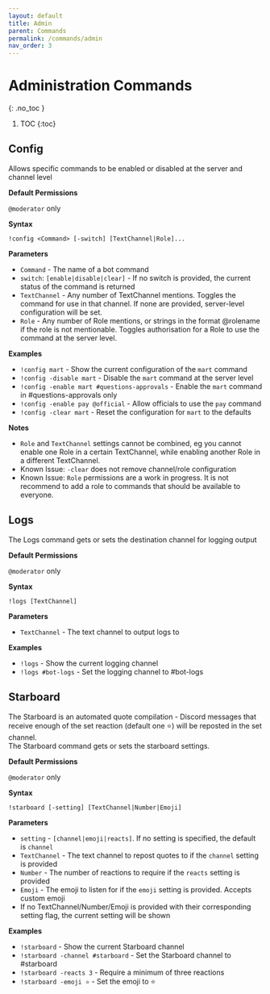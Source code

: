 ```yaml
---
layout: default
title: Admin
parent: Commands
permalink: /commands/admin
nav_order: 3
---
```


# Administration Commands
{: .no_toc }

1. TOC
{:toc}

## Config

Allows specific commands to be enabled or disabled at the server and channel level

**Default Permissions**

`@moderator` only

**Syntax**

`!config <Command> [-switch] [TextChannel|Role]...`

**Parameters**

- `Command` - The name of a bot command  
- `switch`: `[enable|disable|clear]` - If no switch is provided, the current status of the command is returned
- `TextChannel` - Any number of TextChannel mentions. Toggles the command for use in that channel. If none are provided, server-level configuration will be set.
- `Role` - Any number of Role mentions, or strings in the format @rolename if the role is not mentionable. Toggles authorisation for a Role to use the command at the server level.

**Examples**

- `!config mart` - Show the current configuration of the `mart` command
- `!config -disable mart` - Disable the `mart` command at the server level  
- `!config -enable mart #questions-approvals` - Enable the `mart` command in #questions-approvals only
- `!config -enable pay @official` - Allow officials to use the `pay` command
- `!config -clear mart` - Reset the configuration for `mart` to the defaults

**Notes**

- `Role` and `TextChannel` settings cannot be combined, eg you cannot enable one Role in a certain TextChannel, while enabling another Role in a different TextChannel.
- Known Issue: `-clear` does not remove channel/role configuration
- Known Issue: `Role` permissions are a work in progress. It is not recommend to add a role to commands that should be available to everyone.

## Logs

The Logs command gets or sets the destination channel for logging output

**Default Permissions**

`@moderator` only

**Syntax**

`!logs [TextChannel]`

**Parameters**

- `TextChannel` - The text channel to output logs to

**Examples**

- `!logs` - Show the current logging channel
- `!logs #bot-logs` - Set the logging channel to #bot-logs

## Starboard

The Starboard is an automated quote compilation - Discord messages that receive enough of the set reaction (default one ⭐) will be reposted in the set channel.  
The Starboard command gets or sets the starboard settings. 

**Default Permissions**

`@moderator` only

**Syntax**

`!starboard [-setting] [TextChannel|Number|Emoji]`

**Parameters**

- `setting` - `[channel|emoji|reacts]`. If no setting is specified, the default is `channel`
- `TextChannel` - The text channel to repost quotes to if the `channel` setting is provided
- `Number` - The number of reactions to require if the `reacts` setting is provided
- `Emoji` - The emoji to listen for if the `emoji` setting is provided. Accepts custom emoji
- If no TextChannel/Number/Emoji is provided with their corresponding setting flag, the current setting will be shown

**Examples**

- `!starboard` - Show the current Starboard channel
- `!starboard -channel #starboard` - Set the Starboard channel to #starboard
- `!starboard -reacts 3` - Require a minimum of three reactions
- `!starboard -emoji ⭐` - Set the emoji to ⭐